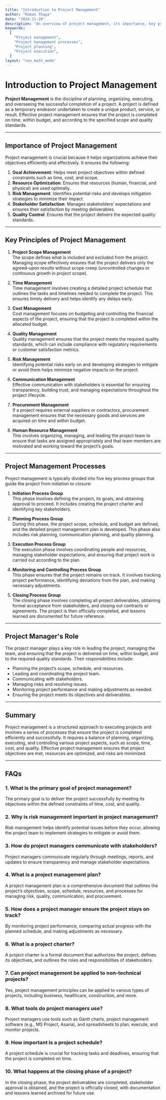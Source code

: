 ```yaml
---
title: "Introduction to Project Management"
author: "Roman Thapa"
date: "2024-11-20"
description: "An overview of project management, its importance, key principles, and processes involved in managing a project from start to finish."
keywords:
  [
    "Project management",
    "Project management processes",
    "Project planning",
    "Project execution",
  ]
layout: "non_math_mode"
---
```


# Introduction to Project Management

**Project Management** is the discipline of planning, organizing, executing, and overseeing the successful completion of a project. A project is defined as a temporary endeavor undertaken to create a unique product, service, or result. Effective project management ensures that the project is completed on time, within budget, and according to the specified scope and quality standards.

---

## Importance of Project Management

Project management is crucial because it helps organizations achieve their objectives efficiently and effectively. It ensures the following:

1. **Goal Achievement**: Helps meet project objectives within defined constraints such as time, cost, and scope.
2. **Resource Optimization**: Ensures that resources (human, financial, and physical) are used optimally.
3. **Risk Management**: Identifies potential risks and develops mitigation strategies to minimize their impact.
4. **Stakeholder Satisfaction**: Manages stakeholders’ expectations and ensures their satisfaction by meeting deliverables.
5. **Quality Control**: Ensures that the project delivers the expected quality standards.

---

## Key Principles of Project Management

1. **Project Scope Management**  
   The scope defines what is included and excluded from the project. Managing scope effectively ensures that the project delivers only the agreed-upon results without scope creep (uncontrolled changes or continuous growth in project scope).

2. **Time Management**  
   Time management involves creating a detailed project schedule that outlines the tasks and timelines needed to complete the project. This ensures timely delivery and helps identify any delays early.

3. **Cost Management**  
   Cost management focuses on budgeting and controlling the financial aspects of the project, ensuring that the project is completed within the allocated budget.

4. **Quality Management**  
   Quality management ensures that the project meets the required quality standards, which can include compliance with regulatory requirements or customer satisfaction metrics.

5. **Risk Management**  
   Identifying potential risks early on and developing strategies to mitigate or avoid them helps minimize negative impacts on the project.

6. **Communication Management**  
   Effective communication with stakeholders is essential for ensuring transparency, building trust, and managing expectations throughout the project lifecycle.

7. **Procurement Management**  
   If a project requires external suppliers or contractors, procurement management ensures that the necessary goods and services are acquired on time and within budget.

8. **Human Resource Management**  
   This involves organizing, managing, and leading the project team to ensure that tasks are assigned appropriately and that team members are motivated and working toward the project’s goals.

---

## Project Management Processes

Project management is typically divided into five key process groups that guide the project from initiation to closure:

1. **Initiation Process Group**  
   This phase involves defining the project, its goals, and obtaining approval to proceed. It includes creating the project charter and identifying key stakeholders.

2. **Planning Process Group**  
   During this phase, the project scope, schedule, and budget are defined, and the detailed project management plan is developed. This phase also includes risk planning, communication planning, and quality planning.

3. **Execution Process Group**  
   The execution phase involves coordinating people and resources, managing stakeholder expectations, and ensuring that project work is carried out according to the plan.

4. **Monitoring and Controlling Process Group**  
   This phase ensures that the project remains on track. It involves tracking project performance, identifying deviations from the plan, and making necessary adjustments.

5. **Closing Process Group**  
   The closing phase involves completing all project deliverables, obtaining formal acceptance from stakeholders, and closing out contracts or agreements. The project is then officially completed, and lessons learned are documented for future reference.

---

## Project Manager's Role

The project manager plays a key role in leading the project, managing the team, and ensuring that the project is delivered on time, within budget, and to the required quality standards. Their responsibilities include:

- Planning the project’s scope, schedule, and resources.
- Leading and coordinating the project team.
- Communicating with stakeholders.
- Managing risks and resolving issues.
- Monitoring project performance and making adjustments as needed.
- Ensuring the project meets its objectives and deliverables.

---

## Summary

Project management is a structured approach to executing projects and involves a series of processes that ensure the project is completed efficiently and successfully. It requires a balance of planning, organizing, executing, and controlling various project aspects, such as scope, time, cost, and quality. Effective project management ensures that project objectives are met, resources are optimized, and risks are minimized.

---

## FAQs

### 1. What is the primary goal of project management?

The primary goal is to deliver the project successfully by meeting its objectives within the defined constraints of time, cost, and quality.

### 2. Why is risk management important in project management?

Risk management helps identify potential issues before they occur, allowing the project team to implement strategies to mitigate or avoid them.

### 3. How do project managers communicate with stakeholders?

Project managers communicate regularly through meetings, reports, and updates to ensure transparency and manage stakeholder expectations.

### 4. What is a project management plan?

A project management plan is a comprehensive document that outlines the project’s objectives, scope, schedule, resources, and processes for managing risk, quality, communication, and procurement.

### 5. How does a project manager ensure the project stays on track?

By monitoring project performance, comparing actual progress with the planned schedule, and making adjustments as necessary.

### 6. What is a project charter?

A project charter is a formal document that authorizes the project, defines its objectives, and outlines the roles and responsibilities of stakeholders.

### 7. Can project management be applied to non-technical projects?

Yes, project management principles can be applied to various types of projects, including business, healthcare, construction, and more.

### 8. What tools do project managers use?

Project managers use tools such as Gantt charts, project management software (e.g., MS Project, Asana), and spreadsheets to plan, execute, and monitor projects.

### 9. How important is a project schedule?

A project schedule is crucial for tracking tasks and deadlines, ensuring that the project is completed on time.

### 10. What happens at the closing phase of a project?

In the closing phase, the project deliverables are completed, stakeholder approval is obtained, and the project is officially closed, with documentation and lessons learned archived for future use.

